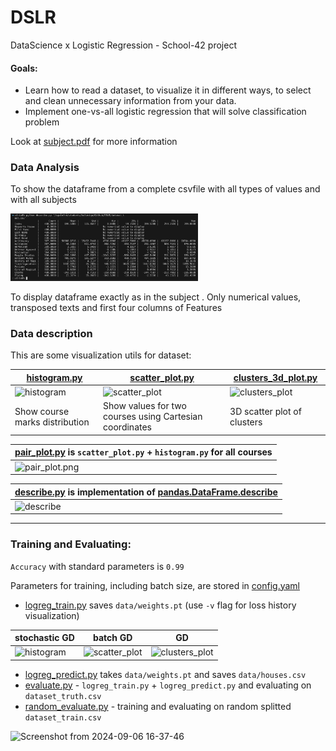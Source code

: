 # DSLR
DataScience x Logistic Regression - School-42 project

#### Goals:
* Learn how to read a dataset, to visualize it in different ways, to select and clean unnecessary information from your data.
* Implement one-vs-all logistic regression that will solve classification problem

Look at [subject.pdf](readme_images/subject.pdf) for more information

### Data Analysis
To show the dataframe from a complete csvfile with all types of values ​​and with all subjects
<p align="left">
  <img src="https://github.com/beatriangu/DSLR/blob/main/Screenshot%20from%202024-09-07%2018-11-43.png" alt="Miniatura" width="300"/>
</p>
To display dataframe exactly as in the subject . Only numerical values, transposed texts and first four columns of Features

### Data description
This are some visualization utils for dataset:
 
|[histogram.py](data_description/histogram.py)|[scatter_plot.py](data_description/scatter_plot.py)    |[clusters_3d_plot.py](data_description/clusters_3d_plot.py)|
|---------------------------------------------|-------------------------------------------------------|-----------------------------------------------------------|
|![histogram](readme_images/histogram.png)    |![scatter_plot](readme_images/scatter_plot.png)        |![clusters_plot](readme_images/clusters_plot.png)          |
| Show course marks distribution              |Show values for two courses using Cartesian coordinates|3D scatter plot of clusters                                |

|[pair_plot.py](data_description/pair_plot.py) is `scatter_plot.py` + `histogram.py` for all courses|
|---------------------------------------------------------------------------------------------------|
|![pair_plot.png](readme_images/pair_plot.png)|

|[describe.py](data_description/describe.py) is implementation of [pandas.DataFrame.describe](https://pandas.pydata.org/pandas-docs/stable/reference/api/pandas.DataFrame.describe.html)|
|-------------------------------------------|
|![describe](readme_images/describe.png)|
___

### Training and Evaluating:
`Accuracy` with standard parameters is `0.99`

Parameters for training, including batch size, are stored in [config.yaml](config.yaml)

* [logreg_train.py](logreg_train.py) saves `data/weights.pt`
(use `-v` flag for loss history visualization)

|stochastic GD                                    |                                             batch GD|                                                      GD|
|-------------------------------------------------|-----------------------------------------------------|--------------------------------------------------------|
|![histogram](readme_images/loss_batch_size_1.png)|![scatter_plot](readme_images/loss_batch_size_21.png)|![clusters_plot](readme_images/loss_batch_size_1600.png)|

* [logreg_predict.py](logreg_predict.py) takes `data/weights.pt` and saves `data/houses.csv`
* [evaluate.py](evaluate.py) - `logreg_train.py` + `logreg_predict.py` and evaluating on `dataset_truth.csv`
* [random_evaluate.py](random_evaluate.py) - training and evaluating on random splitted `dataset_train.csv`


<p align="left">
  <img src="https://github.com/user-attachments/assets/7235dc66-b8e3-435e-9bc0-4f933924d826" alt="Screenshot from 2024-09-06 16-37-46" width="150"/>
</p>
